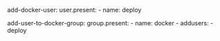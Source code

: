 add-docker-user:
  user.present:
    - name: deploy

add-user-to-docker-group:
  group.present:
    - name: docker
    - addusers:
      - deploy
